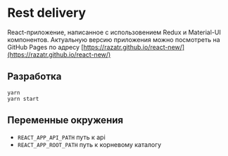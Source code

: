 # Rest delivery

React-приложение, написанное с использовением Redux и Material-UI компонентов.
Актуальную версию приложения можно посмотреть на GitHub Pages по адресу 
[https://razatr.github.io/react-new/](https://razatr.github.io/react-new/)

## Разработка

```shell script
yarn 
yarn start
```

## Переменные окружения

* `REACT_APP_API_PATH` путь к api
* `REACT_APP_ROOT_PATH` путь к корневому каталогу